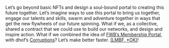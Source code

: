 Let’s go beyond basic NFTs and design a soul-bound portal to creating this future together. Let’s imagine ways to use this portal to bring us together, engage our talents and skills, swarm and adventure together in ways that get the new flywheels of our future spinning. What if we, as a collective, shared a contract that we could use to build our networks, and design and inspire action. What if we combined the idea of [FWB’s Membership Portal](https://fwb.mirror.xyz/Wy0A7swyDOwycS7q3SgDtsp7JMgoe61zJv7lTs6bcOQ), with dhof’s [Corruptions](https://twitter.com/fabianstelzer/status/1478022380563968000)? Let’s make better faster. [(LMBF, *OK)](https://discord.gg/rddG5gytNH)!